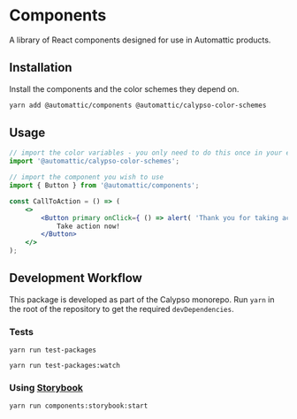 # Components

A library of React components designed for use in Automattic products.

## Installation

Install the components and the color schemes they depend on.

```bash
yarn add @automattic/components @automattic/calypso-color-schemes
```

## Usage

```jsx
// import the color variables - you only need to do this once in your entire application
import '@automattic/calypso-color-schemes';

// import the component you wish to use
import { Button } from '@automattic/components';

const CallToAction = () => (
	<>
		<Button primary onClick={ () => alert( 'Thank you for taking action!' ) }>
			Take action now!
		</Button>
	</>
);
```

## Development Workflow

This package is developed as part of the Calypso monorepo. Run `yarn`
in the root of the repository to get the required `devDependencies`.

### Tests

`yarn run test-packages`

`yarn run test-packages:watch`

### Using [Storybook](https://storybook.js.org/)

`yarn run components:storybook:start`
